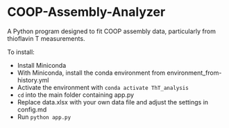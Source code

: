 # COOP-Assembly-Analyzer
A Python program designed to fit COOP assembly data, particularly from thioflavin T measurements.

To install:
- Install Miniconda
- With Miniconda, install the conda environment from environment_from-history.yml
- Activate the environment with `conda activate ThT_analysis`
- `cd` into the main folder containing app.py
- Replace data.xlsx with your own data file and adjust the settings in config.md
- Run `python app.py`
